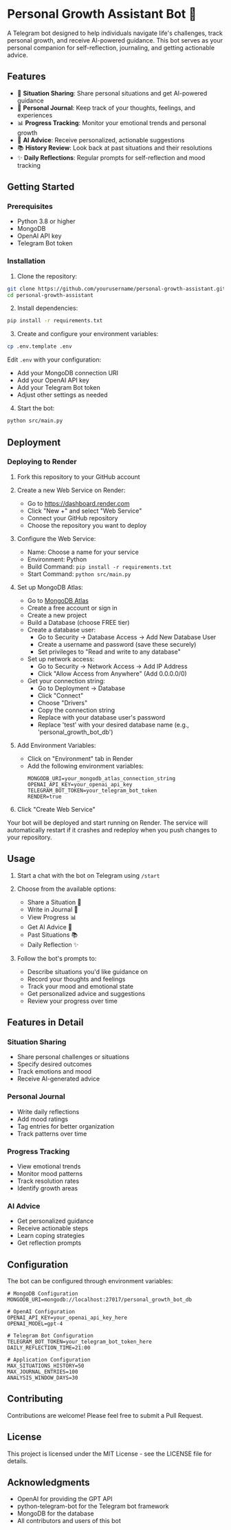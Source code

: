 # Personal Growth Assistant Bot 🌱

A Telegram bot designed to help individuals navigate life's challenges, track personal growth, and receive AI-powered guidance. This bot serves as your personal companion for self-reflection, journaling, and getting actionable advice.

## Features

- 💭 **Situation Sharing**: Share personal situations and get AI-powered guidance
- 📝 **Personal Journal**: Keep track of your thoughts, feelings, and experiences
- 📊 **Progress Tracking**: Monitor your emotional trends and personal growth
- 🤖 **AI Advice**: Receive personalized, actionable suggestions
- 📚 **History Review**: Look back at past situations and their resolutions
- ✨ **Daily Reflections**: Regular prompts for self-reflection and mood tracking

## Getting Started

### Prerequisites

- Python 3.8 or higher
- MongoDB
- OpenAI API key
- Telegram Bot token

### Installation

1. Clone the repository:
```bash
git clone https://github.com/yourusername/personal-growth-assistant.git
cd personal-growth-assistant
```

2. Install dependencies:
```bash
pip install -r requirements.txt
```

3. Create and configure your environment variables:
```bash
cp .env.template .env
```

Edit `.env` with your configuration:
- Add your MongoDB connection URI
- Add your OpenAI API key
- Add your Telegram Bot token
- Adjust other settings as needed

4. Start the bot:
```bash
python src/main.py
```

## Deployment

### Deploying to Render

1. Fork this repository to your GitHub account

2. Create a new Web Service on Render:
   - Go to https://dashboard.render.com
   - Click "New +" and select "Web Service"
   - Connect your GitHub repository
   - Choose the repository you want to deploy

3. Configure the Web Service:
   - Name: Choose a name for your service
   - Environment: Python
   - Build Command: `pip install -r requirements.txt`
   - Start Command: `python src/main.py`

4. Set up MongoDB Atlas:
   - Go to [MongoDB Atlas](https://www.mongodb.com/cloud/atlas)
   - Create a free account or sign in
   - Create a new project
   - Build a Database (choose FREE tier)
   - Create a database user:
     - Go to Security → Database Access → Add New Database User
     - Create a username and password (save these securely)
     - Set privileges to "Read and write to any database"
   - Set up network access:
     - Go to Security → Network Access → Add IP Address
     - Click "Allow Access from Anywhere" (Add 0.0.0.0/0)
   - Get your connection string:
     - Go to Deployment → Database
     - Click "Connect"
     - Choose "Drivers"
     - Copy the connection string
     - Replace <password> with your database user's password
     - Replace 'test' with your desired database name (e.g., 'personal_growth_bot_db')

5. Add Environment Variables:
   - Click on "Environment" tab in Render
   - Add the following environment variables:
     ```
     MONGODB_URI=your_mongodb_atlas_connection_string
     OPENAI_API_KEY=your_openai_api_key
     TELEGRAM_BOT_TOKEN=your_telegram_bot_token
     RENDER=true
     ```

6. Click "Create Web Service"

Your bot will be deployed and start running on Render. The service will automatically restart if it crashes and redeploy when you push changes to your repository.

## Usage

1. Start a chat with the bot on Telegram using `/start`
2. Choose from the available options:
   - Share a Situation 💭
   - Write in Journal 📝
   - View Progress 📊
   - Get AI Advice 🤖
   - Past Situations 📚
   - Daily Reflection ✨

3. Follow the bot's prompts to:
   - Describe situations you'd like guidance on
   - Record your thoughts and feelings
   - Track your mood and emotional state
   - Get personalized advice and suggestions
   - Review your progress over time

## Features in Detail

### Situation Sharing
- Share personal challenges or situations
- Specify desired outcomes
- Track emotions and mood
- Receive AI-generated advice

### Personal Journal
- Write daily reflections
- Add mood ratings
- Tag entries for better organization
- Track patterns over time

### Progress Tracking
- View emotional trends
- Monitor mood patterns
- Track resolution rates
- Identify growth areas

### AI Advice
- Get personalized guidance
- Receive actionable steps
- Learn coping strategies
- Get reflection prompts

## Configuration

The bot can be configured through environment variables:

```env
# MongoDB Configuration
MONGODB_URI=mongodb://localhost:27017/personal_growth_bot_db

# OpenAI Configuration
OPENAI_API_KEY=your_openai_api_key_here
OPENAI_MODEL=gpt-4

# Telegram Bot Configuration
TELEGRAM_BOT_TOKEN=your_telegram_bot_token_here
DAILY_REFLECTION_TIME=21:00

# Application Configuration
MAX_SITUATIONS_HISTORY=50
MAX_JOURNAL_ENTRIES=100
ANALYSIS_WINDOW_DAYS=30
```

## Contributing

Contributions are welcome! Please feel free to submit a Pull Request.

## License

This project is licensed under the MIT License - see the LICENSE file for details.

## Acknowledgments

- OpenAI for providing the GPT API
- python-telegram-bot for the Telegram bot framework
- MongoDB for the database
- All contributors and users of this bot
